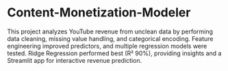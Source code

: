 # Content-Monetization-Modeler
This project analyzes YouTube revenue from unclean data by performing data cleaning, missing value handling, and categorical encoding. Feature engineering improved predictors, and multiple regression models were tested. Ridge Regression performed best (R² 90%), providing insights and a Streamlit app for interactive revenue prediction.
